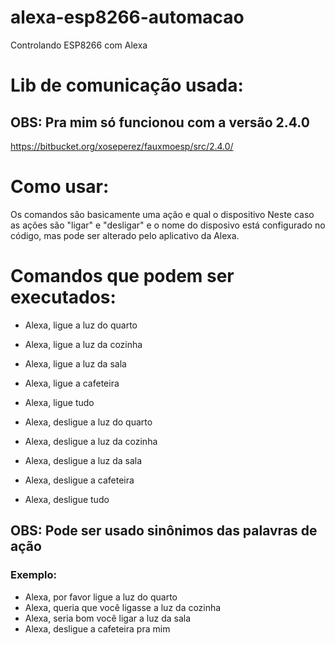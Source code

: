 # alexa-esp8266-automacao
Controlando ESP8266 com Alexa

# Lib de comunicação usada:
## OBS: Pra mim só funcionou com a versão 2.4.0
https://bitbucket.org/xoseperez/fauxmoesp/src/2.4.0/

# Como usar:
Os comandos são basicamente uma ação e qual o dispositivo
Neste caso as ações são "ligar" e "desligar" e o nome do disposivo está configurado no código, mas pode ser alterado pelo aplicativo da Alexa.

# Comandos que podem ser executados:
* Alexa, ligue a luz do quarto
* Alexa, ligue a luz da cozinha
* Alexa, ligue a luz da sala
* Alexa, ligue a cafeteira
* Alexa, ligue tudo

* Alexa, desligue a luz do quarto
* Alexa, desligue a luz da cozinha
* Alexa, desligue a luz da sala
* Alexa, desligue a cafeteira
* Alexa, desligue tudo

## OBS: Pode ser usado sinônimos das palavras de ação
### Exemplo:
* Alexa, por favor ligue a luz do quarto
* Alexa, queria que você ligasse a luz da cozinha
* Alexa, seria bom você ligar a luz da sala
* Alexa, desligue a cafeteira pra mim
